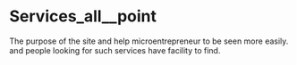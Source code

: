 # Services_all__point
The purpose of the site and help microentrepreneur to be seen more easily. and people looking for such services have facility to find.
